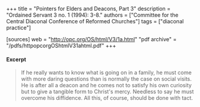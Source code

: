 +++
title = "Pointers for Elders and Deacons, Part 3"
description = "Ordained Servant 3 no. 1 (1994): 3-8."
authors = ["Committee for the Central Diaconal Conference of Reformed Churches"]
tags = ["diaconal practice"]

[sources]
web = "http://opc.org/OS/html/V3/1a.html"
"pdf archive" = "/pdfs/httpopcorgOShtmlV31ahtml.pdf"
+++

#### Excerpt

> If he really wants to know what is going on in a family, he must come with more daring questions than is normally the case on social visits. He is after all a deacon and he comes not to satisfy his own curiosity but to give a tangible form to Christ's mercy. Needless to say he must overcome his diffidence. All this, of course, should be done with tact.